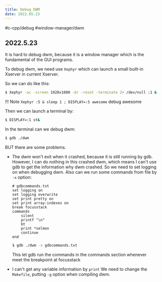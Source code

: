 ```yaml
---
title: Debug DWM
date: 2022.05.23
---
```


#c-cpp/debug #window-manager/dwm 
## 2022.5.23

It is hard to debug dwm, because it is a window manager which is the fundamental of the GUI programs.

To debug dwm, we need use `Xephyr` which can launch a small built-in Xserver in current Xserver.

So we can do like this:

```bash
$ Xephyr -ac -screen 1920x1080 -br -reset -terminate 2> /dev/null :1 &
```

!!! Note `Xephyr :5 & sleep 1 ; DISPLAY=:5 awesome` debug awesome

Then we can launch a terminal by:

```bash
$ DISPLAY=:1 st&
```

In the terminal can we debug dwm:

```bash
$ gdb ./dwm
```

BUT there are some problems. 

- The dwm won't exit when it crashed, because it is still running by gdb. However, I can do nothing in this crashed dwm, which means I can't use gdb to get the information why dwm crashed.
  So we need to set logging on when debugging dwm. Also can we run some commands from file by `-x` option:
  ```
  # gdbcommands.txt
  set logging on
  set logging overwrite
  set print pretty on
  set print array-indexes on
  break focusstack
  commands
      silent
      printf "\n"
      bt
      print *selmon
      continue
  end
  ```
  ```bash
  $ gdb ./dwm -x gdbcommands.txt
  ```
  This let gdb run the commands in the commands section whenever meet the breakpoint at focusstack

- I can't get any variable information by `print`
  We need to change the `Makefile`, putting `-g` option when compiling dwm.